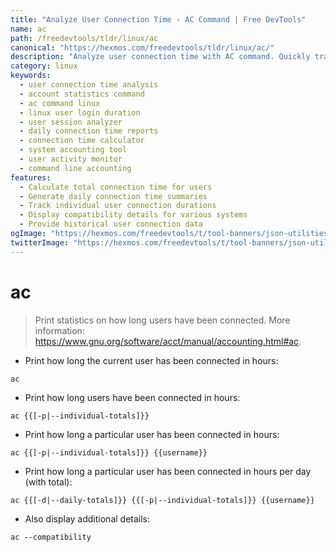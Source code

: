 ```yaml
---
title: "Analyze User Connection Time - AC Command | Free DevTools"
name: ac
path: /freedevtools/tldr/linux/ac
canonical: "https://hexmos.com/freedevtools/tldr/linux/ac/"
description: "Analyze user connection time with AC command. Quickly track user login durations and generate daily summaries. Free online tool, no registration required."
category: linux
keywords:
  - user connection time analysis
  - account statistics command
  - ac command linux
  - linux user login duration
  - user session analyzer
  - daily connection time reports
  - connection time calculator
  - system accounting tool
  - user activity monitor
  - command line accounting
features:
  - Calculate total connection time for users
  - Generate daily connection time summaries
  - Track individual user connection durations
  - Display compatibility details for various systems
  - Provide historical user connection data
ogImage: "https://hexmos.com/freedevtools/t/tool-banners/json-utilities-banner.png"
twitterImage: "https://hexmos.com/freedevtools/t/tool-banners/json-utilities-banner.png"
---
```


# ac

> Print statistics on how long users have been connected.
> More information: <https://www.gnu.org/software/acct/manual/accounting.html#ac>.

- Print how long the current user has been connected in hours:

`ac`

- Print how long users have been connected in hours:

`ac {{[-p|--individual-totals]}}`

- Print how long a particular user has been connected in hours:

`ac {{[-p|--individual-totals]}} {{username}}`

- Print how long a particular user has been connected in hours per day (with total):

`ac {{[-d|--daily-totals]}} {{[-p|--individual-totals]}} {{username}}`

- Also display additional details:

`ac --compatibility`
